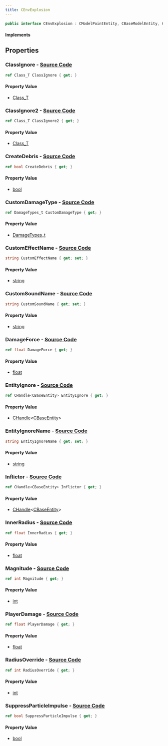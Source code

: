 ```yaml
---
title: CEnvExplosion
---
```


```csharp
public interface CEnvExplosion : CModelPointEntity, CBaseModelEntity, CBaseEntity, CEntityInstance, ISchemaClass<CEntityInstance>, ISchemaClass<CBaseEntity>, ISchemaClass<CBaseModelEntity>, ISchemaClass<CModelPointEntity>, ISchemaClass<CEnvExplosion>, ISchemaField, ISchemaClass, INativeHandle
```

#### Implements

## Properties

### **ClassIgnore** - [Source Code](https://github.com/swiftly-solution/swiftlys2/blob/main/managed/src/SwiftlyS2.Generated/Schemas/Interfaces/CEnvExplosion.cs#L38)

```csharp
ref Class_T ClassIgnore { get; }
```

#### Property Value

- [Class_T](/docs/api/shared/schemadefinitions/class_t)

### **ClassIgnore2** - [Source Code](https://github.com/swiftly-solution/swiftlys2/blob/main/managed/src/SwiftlyS2.Generated/Schemas/Interfaces/CEnvExplosion.cs#L40)

```csharp
ref Class_T ClassIgnore2 { get; }
```

#### Property Value

- [Class_T](/docs/api/shared/schemadefinitions/class_t)

### **CreateDebris** - [Source Code](https://github.com/swiftly-solution/swiftlys2/blob/main/managed/src/SwiftlyS2.Generated/Schemas/Interfaces/CEnvExplosion.cs#L30)

```csharp
ref bool CreateDebris { get; }
```

#### Property Value

- [bool](https://learn.microsoft.com/dotnet/api/system.boolean)

### **CustomDamageType** - [Source Code](https://github.com/swiftly-solution/swiftlys2/blob/main/managed/src/SwiftlyS2.Generated/Schemas/Interfaces/CEnvExplosion.cs#L28)

```csharp
ref DamageTypes_t CustomDamageType { get; }
```

#### Property Value

- [DamageTypes_t](/docs/api/shared/schemadefinitions/damagetypes_t)

### **CustomEffectName** - [Source Code](https://github.com/swiftly-solution/swiftlys2/blob/main/managed/src/SwiftlyS2.Generated/Schemas/Interfaces/CEnvExplosion.cs#L32)

```csharp
string CustomEffectName { get; set; }
```

#### Property Value

- [string](https://learn.microsoft.com/dotnet/api/system.string)

### **CustomSoundName** - [Source Code](https://github.com/swiftly-solution/swiftlys2/blob/main/managed/src/SwiftlyS2.Generated/Schemas/Interfaces/CEnvExplosion.cs#L34)

```csharp
string CustomSoundName { get; set; }
```

#### Property Value

- [string](https://learn.microsoft.com/dotnet/api/system.string)

### **DamageForce** - [Source Code](https://github.com/swiftly-solution/swiftlys2/blob/main/managed/src/SwiftlyS2.Generated/Schemas/Interfaces/CEnvExplosion.cs#L24)

```csharp
ref float DamageForce { get; }
```

#### Property Value

- [float](https://learn.microsoft.com/dotnet/api/system.single)

### **EntityIgnore** - [Source Code](https://github.com/swiftly-solution/swiftlys2/blob/main/managed/src/SwiftlyS2.Generated/Schemas/Interfaces/CEnvExplosion.cs#L44)

```csharp
ref CHandle<CBaseEntity> EntityIgnore { get; }
```

#### Property Value

- [CHandle](/docs/api/shared/natives/chandle-1)<[CBaseEntity](/docs/api/shared/schemadefinitions/cbaseentity)>

### **EntityIgnoreName** - [Source Code](https://github.com/swiftly-solution/swiftlys2/blob/main/managed/src/SwiftlyS2.Generated/Schemas/Interfaces/CEnvExplosion.cs#L42)

```csharp
string EntityIgnoreName { get; set; }
```

#### Property Value

- [string](https://learn.microsoft.com/dotnet/api/system.string)

### **Inflictor** - [Source Code](https://github.com/swiftly-solution/swiftlys2/blob/main/managed/src/SwiftlyS2.Generated/Schemas/Interfaces/CEnvExplosion.cs#L26)

```csharp
ref CHandle<CBaseEntity> Inflictor { get; }
```

#### Property Value

- [CHandle](/docs/api/shared/natives/chandle-1)<[CBaseEntity](/docs/api/shared/schemadefinitions/cbaseentity)>

### **InnerRadius** - [Source Code](https://github.com/swiftly-solution/swiftlys2/blob/main/managed/src/SwiftlyS2.Generated/Schemas/Interfaces/CEnvExplosion.cs#L22)

```csharp
ref float InnerRadius { get; }
```

#### Property Value

- [float](https://learn.microsoft.com/dotnet/api/system.single)

### **Magnitude** - [Source Code](https://github.com/swiftly-solution/swiftlys2/blob/main/managed/src/SwiftlyS2.Generated/Schemas/Interfaces/CEnvExplosion.cs#L16)

```csharp
ref int Magnitude { get; }
```

#### Property Value

- [int](https://learn.microsoft.com/dotnet/api/system.int32)

### **PlayerDamage** - [Source Code](https://github.com/swiftly-solution/swiftlys2/blob/main/managed/src/SwiftlyS2.Generated/Schemas/Interfaces/CEnvExplosion.cs#L18)

```csharp
ref float PlayerDamage { get; }
```

#### Property Value

- [float](https://learn.microsoft.com/dotnet/api/system.single)

### **RadiusOverride** - [Source Code](https://github.com/swiftly-solution/swiftlys2/blob/main/managed/src/SwiftlyS2.Generated/Schemas/Interfaces/CEnvExplosion.cs#L20)

```csharp
ref int RadiusOverride { get; }
```

#### Property Value

- [int](https://learn.microsoft.com/dotnet/api/system.int32)

### **SuppressParticleImpulse** - [Source Code](https://github.com/swiftly-solution/swiftlys2/blob/main/managed/src/SwiftlyS2.Generated/Schemas/Interfaces/CEnvExplosion.cs#L36)

```csharp
ref bool SuppressParticleImpulse { get; }
```

#### Property Value

- [bool](https://learn.microsoft.com/dotnet/api/system.boolean)

